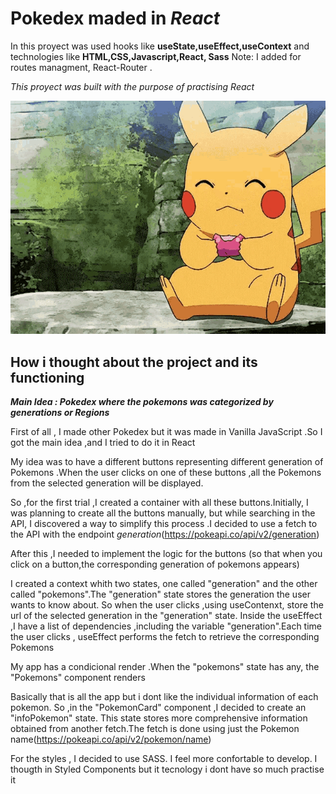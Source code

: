 # Pokedex maded  in _React_

In this proyect was used hooks like **useState,useEffect,useContext** and technologies like **HTML,CSS,Javascript,React, Sass**
Note: I added for routes managment, React-Router .

_This proyect was built with the purpose of practising React_

<p align="center">
 <img src="src/assets/pikachu-pokemon.gif" alt="Pikachu App">
</p>

## How i thought about the project and its functioning

**_Main Idea : Pokedex where the pokemons was categorized  by generations or Regions_**

First of all , I made other Pokedex but it was made in Vanilla JavaScript .So I got the main idea ,and I tried to do  it in React 

My idea was  to have a different buttons representing  different generation of Pokemons .When the user clicks on one of these buttons  ,all the Pokemons from  the selected  generation will be displayed.

 So ,for the first  trial ,I created  a container with all these buttons.Initially, I was planning to create all the buttons manually, but while searching in the API, I discovered a way to simplify this process .I decided to use a fetch to the API with the endpoint _generation_(https://pokeapi.co/api/v2/generation)

 After this ,I needed to implement  the logic for the buttons (so that when you click on a button,the corresponding generation of pokemons appears)
 

I created a context whith two states, one called "generation" and the other called "pokemons".The "generation" state stores the generation the user wants to know about. So when the user clicks ,using useContenxt, store the url of the selected  generation in the "generation" state. Inside the useEffect ,I have  a list of dependencies ,including the variable "generation".Each time  the user clicks , useEffect performs the fetch to retrieve  the corresponding Pokemons


 My app has a condicional render .When the "pokemons" state has any, the "Pokemons" component renders


Basically that is all the app but i dont like the individual information of each pokemon. So ,in the "PokemonCard" component ,I decided to create an "infoPokemon" state. This state stores more comprehensive information obtained from another fetch.The fetch is done using just the Pokemon name(https://pokeapi.co/api/v2/pokemon/name)


For the styles , I decided to use SASS. I feel more confortable to develop. I thougth in Styled Components but it tecnology i dont have so much practise it

